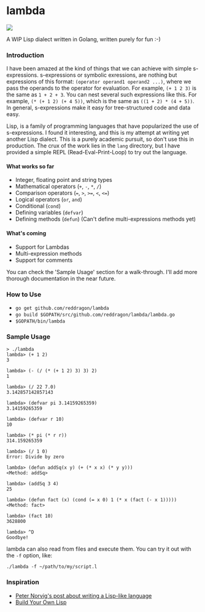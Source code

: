 # lambda
<img src="https://travis-ci.org/reddragon/lambda.svg?branch=master"/>

A WIP Lisp dialect written in Golang, written purely for fun :-) 

### Introduction

I have been amazed at the kind of things that we can achieve with simple s-expressions. s-expressions or symbolic exressions, are nothing but expressions of this format: `(operator operand1 operand2 ...)`, where we pass the operands to the operator for evaluation. For example, `(+ 1 2 3)` is the same as `1 + 2 + 3`. You can nest several such expressions like this. For example, `(* (+ 1 2) (+ 4 5))`, which is the same as `((1 + 2) * (4 + 5))`. In general, s-expressions make it easy for tree-structured code and data easy.

Lisp, is a family of programming languages that have popularized the use of s-expressions. I found it interesting, and this is my attempt at writing yet another Lisp dialect. This is a purely academic pursuit, so don't use this in production. The crux of the work lies in the `lang` directory, but I have provided a simple REPL (Read-Eval-Print-Loop) to try out the language.

#### What works so far
* Integer, floating point and string types
* Mathematical operators (`+`, `-`, `*`, `/`)
* Comparison operators (`=`, `>`, `>=`, `<`, `<=`)
* Logical operators (`or`, `and`)
* Conditional (`cond`)
* Defining variables (`defvar`)
* Defining methods (`defun`) (Can't define multi-expressions methods yet)

#### What's coming
* Support for Lambdas
* Multi-expression methods
* Support for comments

You can check the 'Sample Usage' section for a walk-through. I'll add more thorough documentation in the near future.

### How to Use
* `go get github.com/reddragon/lambda`
* `go build $GOPATH/src/github.com/reddragon/lambda/lambda.go`
* `$GOPATH/bin/lambda`

### Sample Usage
```
> ./lambda
lambda> (+ 1 2)
3

lambda> (- (/ (* (+ 1 2) 3) 3) 2)
1

lambda> (/ 22 7.0)
3.142857142857143

lambda> (defvar pi 3.14159265359)
3.14159265359

lambda> (defvar r 10)
10

lambda> (* pi (* r r))
314.159265359

lambda> (/ 1 0)
Error: Divide by zero

lambda> (defun addSq(x y) (+ (* x x) (* y y)))
<Method: addSq>

lambda> (addSq 3 4)
25

lambda> (defun fact (x) (cond (= x 0) 1 (* x (fact (- x 1)))))
<Method: fact>

lambda> (fact 10)
3628800

lambda> ^D
Goodbye!
```
lambda can also read from files and execute them. You can try it out with the `-f` option, like:

```
./lambda -f ~/path/to/my/script.l
```

### Inspiration
* [Peter Norvig's post about writing a Lisp-like language](http://norvig.com/lispy.html)
* [Build Your Own Lisp](http://www.buildyourownlisp.com/)
